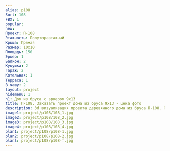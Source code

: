 ```yaml
---
alias: p108
Sort: 108
FBX: 1
popular: 
new: 
Проект: П-108
Этажность: Полутораэтажный
Крыша: Прямая
Размер: 10х10
Площадь: 150
Эркер: 1
Балкон: 2
Кукушка: 2
Гараж: 2
Котельная: 1
Терраса: 1
В чашу: 2
layout: project
hidemenu: 1
h1: Дом из бруса с эркером 9х13
title: П-108. Заказать проект дома из бруса 9х13 - цена фото
description: 3d визуализация проекта деревянного дома из бруса П-108. Площадь 150 м2, размер 9х13. Вы можете внести любые изменения в проект.
image1: project/p108/108_1.jpg
image2: project/p108/108_2.jpg
image3: project/p108/108_3.jpg
image4: project/p108/108_4.jpg
plan1: project/p108/p108-1.jpg
plan2: project/p108/p108-2.jpg
planl: project/p108/p108-f.jpg
---
```

